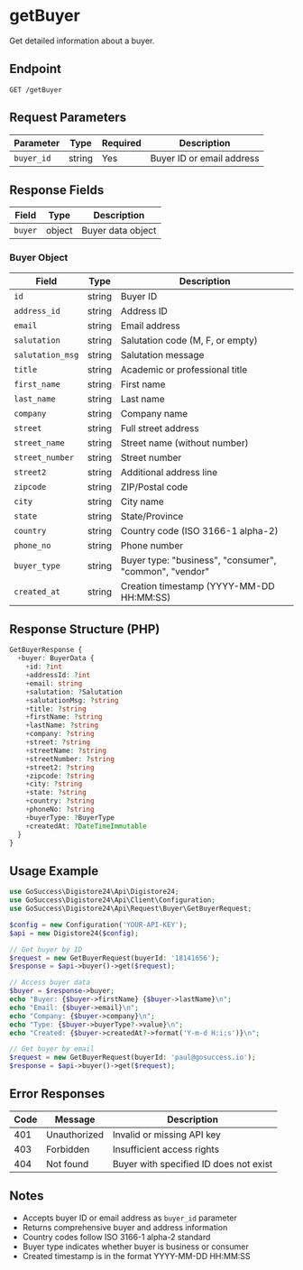 # getBuyer

Get detailed information about a buyer.

## Endpoint

```
GET /getBuyer
```

## Request Parameters

| Parameter | Type | Required | Description |
|-----------|------|----------|-------------|
| `buyer_id` | string | Yes | Buyer ID or email address |

## Response Fields

| Field | Type | Description |
|-------|------|-------------|
| `buyer` | object | Buyer data object |

### Buyer Object

| Field | Type | Description |
|-------|------|-------------|
| `id` | string | Buyer ID |
| `address_id` | string | Address ID |
| `email` | string | Email address |
| `salutation` | string | Salutation code (M, F, or empty) |
| `salutation_msg` | string | Salutation message |
| `title` | string | Academic or professional title |
| `first_name` | string | First name |
| `last_name` | string | Last name |
| `company` | string | Company name |
| `street` | string | Full street address |
| `street_name` | string | Street name (without number) |
| `street_number` | string | Street number |
| `street2` | string | Additional address line |
| `zipcode` | string | ZIP/Postal code |
| `city` | string | City name |
| `state` | string | State/Province |
| `country` | string | Country code (ISO 3166-1 alpha-2) |
| `phone_no` | string | Phone number |
| `buyer_type` | string | Buyer type: "business", "consumer", "common", "vendor" |
| `created_at` | string | Creation timestamp (YYYY-MM-DD HH:MM:SS) |

## Response Structure (PHP)

```php
GetBuyerResponse {
  +buyer: BuyerData {
    +id: ?int
    +addressId: ?int
    +email: string
    +salutation: ?Salutation
    +salutationMsg: ?string
    +title: ?string
    +firstName: ?string
    +lastName: ?string
    +company: ?string
    +street: ?string
    +streetName: ?string
    +streetNumber: ?string
    +street2: ?string
    +zipcode: ?string
    +city: ?string
    +state: ?string
    +country: ?string
    +phoneNo: ?string
    +buyerType: ?BuyerType
    +createdAt: ?DateTimeImmutable
  }
}
```

## Usage Example

```php
use GoSuccess\Digistore24\Api\Digistore24;
use GoSuccess\Digistore24\Api\Client\Configuration;
use GoSuccess\Digistore24\Api\Request\Buyer\GetBuyerRequest;

$config = new Configuration('YOUR-API-KEY');
$api = new Digistore24($config);

// Get buyer by ID
$request = new GetBuyerRequest(buyerId: '18141656');
$response = $api->buyer()->get($request);

// Access buyer data
$buyer = $response->buyer;
echo "Buyer: {$buyer->firstName} {$buyer->lastName}\n";
echo "Email: {$buyer->email}\n";
echo "Company: {$buyer->company}\n";
echo "Type: {$buyer->buyerType?->value}\n";
echo "Created: {$buyer->createdAt?->format('Y-m-d H:i:s')}\n";

// Get buyer by email
$request = new GetBuyerRequest(buyerId: 'paul@gosuccess.io');
$response = $api->buyer()->get($request);
```

## Error Responses

| Code | Message | Description |
|------|---------|-------------|
| 401 | Unauthorized | Invalid or missing API key |
| 403 | Forbidden | Insufficient access rights |
| 404 | Not found | Buyer with specified ID does not exist |

## Notes

- Accepts buyer ID or email address as `buyer_id` parameter
- Returns comprehensive buyer and address information
- Country codes follow ISO 3166-1 alpha-2 standard
- Buyer type indicates whether buyer is business or consumer
- Created timestamp is in the format YYYY-MM-DD HH:MM:SS
